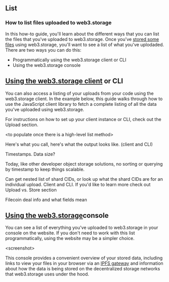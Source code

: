 ## List

### How to list files uploaded to web3.storage

In this how-to guide, you'll learn about the different ways that you can list the files that you've uploaded to web3.storage. Once you've [stored some files](https://web3.storage/docs/how-tos/store/) using web3.storage, you'll want to see a list of what you've uplodaded. There are two ways you can do this:

- Programmatically using the web3.storage client or CLI
- Using the web3.storage console

## [Using the web3.storage client](https://web3.storage/docs/how-tos/list/#using-the-web3storage-client) or CLI

You can also access a listing of your uploads from your code using the web3.storage client. In the example below, this guide walks through how to use the JavaScript client library to fetch a complete listing of all the data you've uploaded using web3.storage.

For instructions on how to set up your client instance or CLI, check out the Upload section.

\<to populate once there is a high-level list method\>

Here's what you call, here's what the output looks like. (client and CLI)

Timestamps. Data size?

Today, like other developer object storage solutions, no sorting or querying by timestamp to keep things scalable.

Can get nested list of shard CIDs, or look up what the shard CIDs are for an individual upload. Client and CLI. If you'd like to learn more check out Upload vs. Store section

Filecoin deal info and what fields mean

## [Using the web3.storage](https://web3.storage/docs/how-tos/list/#using-the-web3storage-website)console

You can see a list of everything you've uploaded to web3.storage in your console on the website. If you don't need to work with this list programmatically, using the website may be a simpler choice.

\<screenshot\>

This console provides a convenient overview of your stored data, including links to view your files in your browser via an [IPFS gateway](https://docs.ipfs.io/concepts/ipfs-gateway/) and information about how the data is being stored on the decentralized storage networks that web3.storage uses under the hood.
